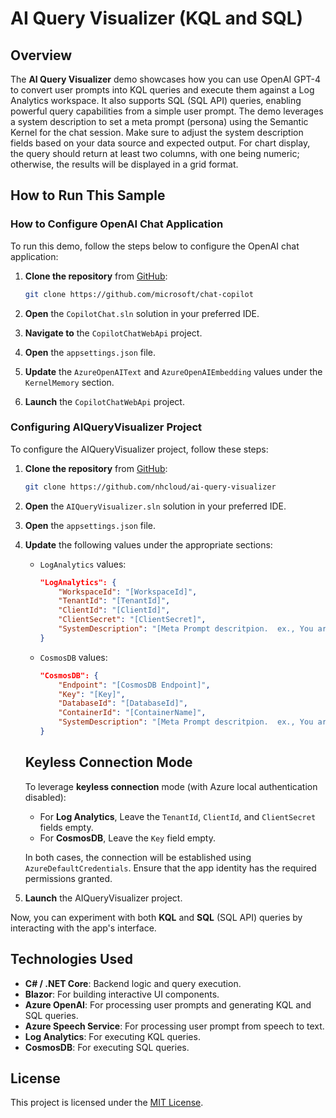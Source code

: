 
# AI Query Visualizer (KQL and SQL)

## Overview
The **AI Query Visualizer** demo showcases how you can use OpenAI GPT-4 to convert user prompts into KQL queries and execute them against a Log Analytics workspace. It also supports SQL (SQL API) queries, enabling powerful query capabilities from a simple user prompt. The demo leverages a system description to set a meta prompt (persona) using the Semantic Kernel for the chat session. Make sure to adjust the system description fields based on your data source and expected output. For chart display, the query should return at least two columns, with one being numeric; otherwise, the results will be displayed in a grid format.
## How to Run This Sample

### How to Configure OpenAI Chat Application
To run this demo, follow the steps below to configure the OpenAI chat application:

1. **Clone the repository** from [GitHub](https://github.com/microsoft/chat-copilot):
   ```bash
   git clone https://github.com/microsoft/chat-copilot
   ```

2. **Open** the `CopilotChat.sln` solution in your preferred IDE.
3. **Navigate to** the `CopilotChatWebApi` project.
4. **Open** the `appsettings.json` file.
5. **Update** the `AzureOpenAIText` and `AzureOpenAIEmbedding` values under the `KernelMemory` section.
6. **Launch** the `CopilotChatWebApi` project.

### Configuring AIQueryVisualizer Project
To configure the AIQueryVisualizer project, follow these steps:

1. **Clone the repository** from [GitHub](https://github.com/nhcloud/ai-query-visualizer):
   ```bash
   git clone https://github.com/nhcloud/ai-query-visualizer
   ```

2. **Open** the `AIQueryVisualizer.sln` solution in your preferred IDE.
3. **Open** the `appsettings.json` file.
4. **Update** the following values under the appropriate sections:
    - `LogAnalytics` values:
        ```json
        "LogAnalytics": {
            "WorkspaceId": "[WorkspaceId]",
            "TenantId": "[TenantId]",
            "ClientId": "[ClientId]",
            "ClientSecret": "[ClientSecret]",
            "SystemDescription": "[Meta Prompt descritpion.  ex., You are a helpful bot that generates KQL queries using the `AppPageViews` table. The available columns in this table are: `TenantId`, `TimeGenerated`, `Name`, `Url`, `DurationMs`, `PerformanceBucket`, `OperationName`, `OperationId`, `ParentId`, `UserId`, `ClientType`, `ClientOS`, `ClientIP`, `ClientCity`, `ClientStateOrProvince`, `ClientCountryOrRegion`, and `ClientBrowser`.\n\nWhen constructing queries:\n\n- Use the `summarize` operator for aggregation tasks such as counting rows or summarizing data. Avoid using the `extend` operator for such purposes.\n- Always name the result of the `count()` function as `Count`.\n- Only project the required columns based on the user's input or task.\n\nThe `extend` operator is for creating new calculated fields or modifying existing fields. However, do not use the `over` keyword in conjunction with the `extend` operator.]"
       }
        ```
    - `CosmosDB` values:
        ```json
        "CosmosDB": {
            "Endpoint": "[CosmosDB Endpoint]",
            "Key": "[Key]",
            "DatabaseId": "[DatabaseId]",
            "ContainerId": "[ContainerName]",
            "SystemDescription": "[Meta Prompt descritpion.  ex., You are a helpful bot that generates Azure Cosmos DB SQL (SQL API) queries using the user's container. The documents in the container follow a structure with the following column names:\n{\n  \"PartitionKey\",\n  \"RowKey\",\n  \"FirstName\",\n  \"LastName\",\n  \"Email\",\n  \"Department\",\n  \"id\",,\n  \"_ts\"\n}\n\nWhen generating queries, always project only the required columns based on user input. Null check should happen using null, example IS Null should use =null"
        }
        ```
    ## Keyless Connection Mode

    To leverage **keyless connection** mode (with Azure local authentication disabled):

    - For **Log Analytics**, Leave the `TenantId`, `ClientId`, and `ClientSecret` fields empty.
    - For **CosmosDB**, Leave the `Key` field empty.

    In both cases, the connection will be established using `AzureDefaultCredentials`. Ensure that the app identity has the required permissions granted.
5. **Launch** the AIQueryVisualizer project.

Now, you can experiment with both **KQL** and **SQL** (SQL API) queries by interacting with the app's interface.

## Technologies Used
- **C# / .NET Core**: Backend logic and query execution.
- **Blazor**: For building interactive UI components.
- **Azure OpenAI**: For processing user prompts and generating KQL and SQL queries.
- **Azure Speech Service**: For processing user prompt from speech to text.
- **Log Analytics**: For executing KQL queries.
- **CosmosDB**: For executing SQL queries.

## License
This project is licensed under the [MIT License](https://opensource.org/licenses/MIT).
